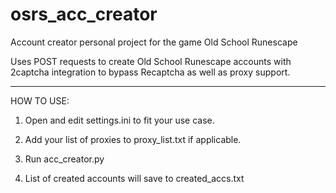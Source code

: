 # osrs_acc_creator
Account creator personal project for the game Old School Runescape

Uses POST requests to create Old School Runescape accounts with 2captcha integration to bypass Recaptcha as well as proxy support.

_____________________________________________________________________

HOW TO USE:

1. Open and edit settings.ini to fit your use case.

2. Add your list of proxies to proxy_list.txt if applicable.

3. Run acc_creator.py

4. List of created accounts will save to created_accs.txt
